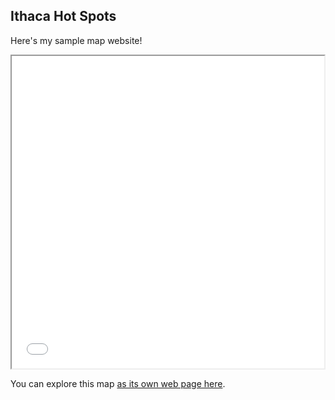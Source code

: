 ## Ithaca Hot Spots

Here's my sample map website!

<iframe src="Ithaca-map.html" height="500" width="500"></iframe>

You can explore this map [as its own web page here](Ithaca-map.html).